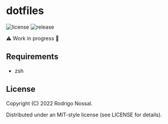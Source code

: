 # dotfiles
![license](https://img.shields.io/github/license/nossal/dotfiles.svg)
![release](https://img.shields.io/github/release/nossal/dotfiles.svg)

:warning: Work in progress :construction:

<!-- ## Features -->

## Requirements
- zsh

<!--
## Install
1. Just execute the following code into your zsh session:
```bash
eval "$(curl -sL noss.al/dot)"
```
2. Restart your zsh session.
3. Done.
-->
## License
Copyright (C) 2022 Rodrigo Nossal.

Distributed under an MIT-style license (see LICENSE for details).
